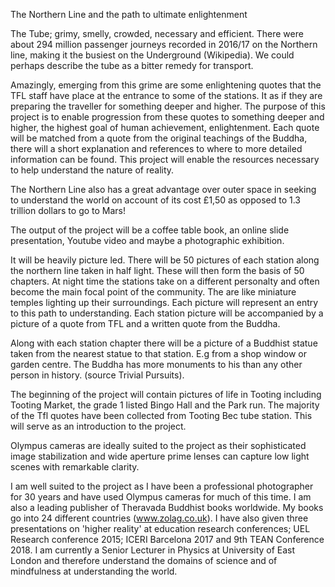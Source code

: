 The Northern Line and the path to ultimate enlightenment

The Tube; grimy, smelly, crowded, necessary and efficient. There were about 294 million passenger journeys recorded in 2016/17 on the Northern line, making it the busiest on the Underground (Wikipedia). We could perhaps describe the tube as a bitter remedy for transport.

Amazingly, emerging from this grime are some enlightening quotes that the TFL staff have place at the entrance to some of the stations. It as if they are preparing the traveller for something deeper and higher. The purpose of this project is to enable progression from these quotes to something deeper and higher, the highest goal of human achievement, enlightenment. Each quote will be matched from a quote from the original teachings of the Buddha, there will a short explanation and references  to where to more detailed information can be found. This project will enable the resources necessary to help understand the nature of reality. 

The Northern Line also has a great advantage over outer space in seeking to understand the world on account of its cost £1,50 as opposed to 1.3 trillion dollars  to go to Mars!

The output of the project will be a coffee table book, an online slide presentation, Youtube video and maybe a photographic exhibition. 

It will be heavily picture led. There will be 50 pictures of each station along the northern line taken in half light. These will then form the basis of 50 chapters. At night time the stations take on a different personalty and often become the main focal point of the community. The are like miniature temples lighting up their surroundings. Each picture will represent an entry to this path to understanding. Each station picture will be accompanied by a picture of a quote from TFL and a written quote from the Buddha.

Along with each station chapter there will be a picture of a Buddhist statue taken from the nearest statue to that station. E.g from a shop window or garden centre. The Buddha has more monuments to his than any other person in history. (source Trivial Pursuits).

The beginning of the project will contain pictures of life in Tooting including Tooting Market, the grade 1 listed Bingo Hall and the Park run. The majority of the Tfl quotes have been collected from Tooting Bec tube station. This will serve as an introduction to the project.

Olympus cameras are ideally suited to the project as their sophisticated image stabilization and wide aperture prime lenses can capture low light scenes with remarkable clarity.

I am well suited to the project as I have been a professional photographer for 30 years and have used Olympus cameras for much of this time. I am also a leading publisher of Theravada Buddhist books worldwide. My books go into 24 different countries (www.zolag.co.uk). 
I have also given three presentations on 'higher reality' at education research conferences; UEL Research conference 2015; ICERI Barcelona 2017 and 9th TEAN Conference 2018. I am currently a Senior Lecturer in Physics at University of East London and therefore understand the domains of science and of mindfulness at understanding the world.
